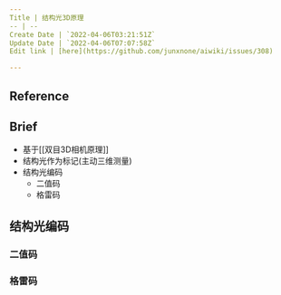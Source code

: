 ```yaml
---
Title | 结构光3D原理
-- | --
Create Date | `2022-04-06T03:21:51Z`
Update Date | `2022-04-06T07:07:58Z`
Edit link | [here](https://github.com/junxnone/aiwiki/issues/308)

---
```

## Reference

## Brief
- 基于[[双目3D相机原理]]
- 结构光作为标记(主动三维测量)
- 结构光编码
  - 二值码
  - 格雷码


## 结构光编码
### 二值码


### 格雷码
